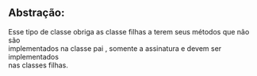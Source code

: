 ## Abstração:

Esse tipo de classe obriga as classe filhas a terem seus métodos que não são<br>
implementados na classe pai , somente a assinatura e devem ser implementados<br>
nas classes filhas.
